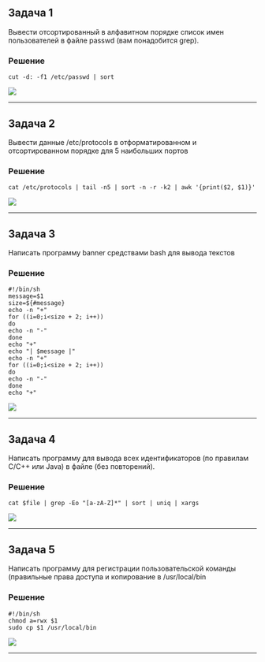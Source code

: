## Задача 1

Вывести отсортированный в алфавитном порядке список имен пользователей в файле passwd (вам понадобится grep).

### Решение

```
cut -d: -f1 /etc/passwd | sort
```

<img src="https://github.com/user-attachments/assets/c8417021-8448-48f7-adbf-7edbbc22e4cf">
<hr>

## Задача 2

Вывести данные /etc/protocols в отформатированном и отсортированном порядке для 5 наибольших портов

### Решение

```
cat /etc/protocols | tail -n5 | sort -n -r -k2 | awk '{print($2, $1)}'
```

<img src="https://github.com/user-attachments/assets/23f82735-5872-4e81-8dd3-82548057f686">
<hr>

## Задача 3

Написать программу banner средствами bash для вывода текстов

### Решение

```
#!/bin/sh
message=$1
size=${#message}
echo -n "+"
for ((i=0;i<size + 2; i++))
do
echo -n "-"
done
echo "+"
echo "| $message |"
echo -n "+"
for ((i=0;i<size + 2; i++))
do
echo -n "-"
done
echo "+"
```

<img src="https://github.com/user-attachments/assets/6ad7834d-76bf-4756-ab1f-fe6727d3b2e7">
<hr>

## Задача 4

Написать программу для вывода всех идентификаторов (по правилам C/C++ или Java) в файле (без повторений).

### Решение

```
cat $file | grep -Eo "[a-zA-Z]*" | sort | uniq | xargs
```

<img src="https://github.com/user-attachments/assets/a4110b9c-9ff0-4b02-8a83-f680b2926c0d">
<hr>

## Задача 5

Написать программу для регистрации пользовательской команды (правильные права доступа и копирование в /usr/local/bin

### Решение

```
#!/bin/sh
chmod a=rwx $1
sudo cp $1 /usr/local/bin
```

<img src="https://github.com/user-attachments/assets/ba2b3ff8-af76-442b-a570-dac77fda5c9d">
<hr>
